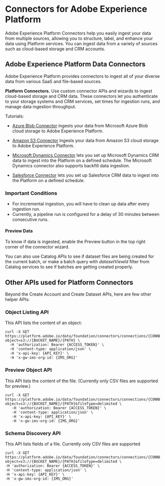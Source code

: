 # Connectors for Adobe Experience Platform
Adobe Experience Platform Connectors help you easily ingest your data from multiple sources, allowing you to structure, label, and enhance your data using Platform services. You can ingest data from a variety of sources such as cloud-based storage and CRM accounts. 

## Adobe Experience Platform Data Connectors
Adobe Experience Platform provides connectors to ingest all of your diverse data from various SaaS and file-based sources. 

**Platform Connectors.** Use custom connector APIs and wizards to ingest cloud-based storage and CRM data. These connectors let you authenticate to your storage systems and CRM services, set times for ingestion runs, and manage data ingestion throughput.

Tutorials:
* [Azure Blob Connector](../../tutorials/creating_a_connector_tutorial/ACP_azure_blob_connector_tutorial.md) ingests your data from Microsoft Azure Blob cloud storage to Adobe Experience Platform. 


* [Amazon S3 Connector](../../tutorials/creating_a_connector_tutorial/ACP_s3_connector_tutorial.md) ingests your data from Amazon S3 cloud storage to Adobe Experience Platform.  


* [Microsoft Dynamics Connector](../../tutorials/creating_a_connector_tutorial/ACP_dynamic_connector_tutorial.md) lets you set up Microsoft Dynamics CRM data to ingest into the Platform on a defined schedule. The Microsoft Dynamics connector also supports backfill data ingestion.

* [Salesforce Connector](../../tutorials/creating_a_connector_tutorial/ACP_salesforce_connector_tutorial.md) lets you set up Salesforce CRM data to ingest into the Platform on a defined schedule.

### Important Conditions
* For incremental ingestion, you will have to clean up data after every ingestion run.
* Currently, a pipeline run is configured for a delay of 30 minutes between consecutive runs. 

#### Preview Data
To know if data is ingested, enable the Preview button in the top right corner of the connector wizard. 

You can also use Catalog APIs to see if dataset files are being created for the current batch, or make a batch query with *datasetViewId* filter from Catalog services to see if batches are getting created properly.

## Other APIs used for Platform Connectors
Beyond the Create Account and Create Dataset APIs, here are few other helper APIs:

### Object Listing API 
This API lists the content of an object:
```shell
curl -X GET https://platform.adobe.io/data/foundation/connectors/connections/{CONNECTION_ID}/objects?object=s3://{BUCKET_NAME}/{PATH} \
  -H 'authorization: Bearer {ACCESS_TOKEN}' \
  -H 'content-type: application/json' \
  -H 'x-api-key: {API_KEY}' \
  -H 'x-gw-ims-org-id: {IMS_ORG}' 
```
### Preview Object API
This API lists the content of the file. (Currently only CSV files are supported for preview.)
```shell
curl -X GET https://platform.adobe.io/data/foundation/connectors/connections/{CONNECTION_ID}/objects?object=s3://{BUCKET_NAME}/{PATH}&fileType=delimited \
   -H 'authorization: Bearer {ACCESS_TOKEN}' \
   -H 'content-type: application/json' \
   -H 'x-api-key: {API_KEY}' \
   -H 'x-gw-ims-org-id: {IMS_ORG}'
```
### Schema Discovery API
This API lists fields of a file. Currently only CSV files are supported

```shell
curl -X GET https://platform.adobe.io/data/foundation/connectors/connections/{CONNECTION_ID}/objects?object=s3://{BUCKET_NAME}/{PATH}&fileType=delimited \
-H 'authorization: Bearer {ACCESS_TOKEN}' \
-H 'content-type: application/json' \
-H 'x-api-key: {API_KEY}' \
-H 'x-gw-ims-org-id: {IMS_ORG}'
```

